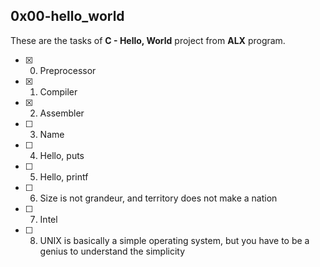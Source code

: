 ## 0x00-hello_world

These are the tasks of **C - Hello, World** project from **ALX** program.

-[x] 0. Preprocessor
-[x] 1. Compiler
-[x] 2. Assembler
-[ ] 3. Name
-[ ] 4. Hello, puts
-[ ] 5. Hello, printf
-[ ] 6. Size is not grandeur, and territory does not make a nation
-[ ] 7. Intel
-[ ] 8. UNIX is basically a simple operating system, but you have to be a genius to understand the simplicity
